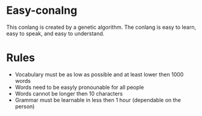 # Easy-conalng
This conlang is created by a genetic algorithm. The conlang is easy to learn, easy to speak, and easy to understand.

# Rules
- Vocabulary must be as low as possible and at least lower then 1000 words
- Words need to be easyly pronounable for all people
- Words cannot be longer then 10 characters
- Grammar must be learnable in less then 1 hour (dependable on the person)
